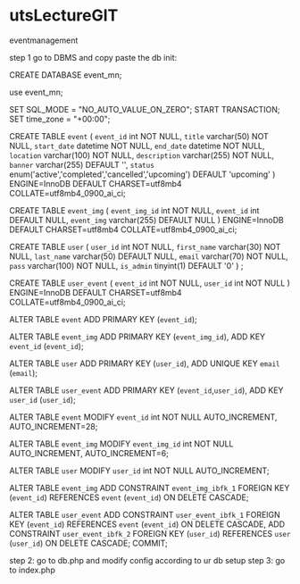 # utsLectureGIT
 eventmanagement

step 1 go to DBMS and copy paste the db init:

CREATE DATABASE event_mn;

use event_mn;

SET SQL_MODE = "NO_AUTO_VALUE_ON_ZERO";
START TRANSACTION;
SET time_zone = "+00:00";

CREATE TABLE `event` (
  `event_id` int NOT NULL,
  `title` varchar(50) NOT NULL,
  `start_date` datetime NOT NULL,
  `end_date` datetime NOT NULL,
  `location` varchar(100) NOT NULL,
  `description` varchar(255) NOT NULL,
  `banner` varchar(255) DEFAULT '',
  `status` enum('active','completed','cancelled','upcoming') DEFAULT 'upcoming'
) ENGINE=InnoDB DEFAULT CHARSET=utf8mb4 COLLATE=utf8mb4_0900_ai_ci;



CREATE TABLE `event_img` (
  `event_img_id` int NOT NULL,
  `event_id` int DEFAULT NULL,
  `event_img` varchar(255) DEFAULT NULL
) ENGINE=InnoDB DEFAULT CHARSET=utf8mb4 COLLATE=utf8mb4_0900_ai_ci;



CREATE TABLE `user` (
  `user_id` int NOT NULL,
  `first_name` varchar(30) NOT NULL,
  `last_name` varchar(50) DEFAULT NULL,
  `email` varchar(70) NOT NULL,
  `pass` varchar(100) NOT NULL,
  `is_admin` tinyint(1) DEFAULT '0'
) ;


CREATE TABLE `user_event` (
  `event_id` int NOT NULL,
  `user_id` int NOT NULL
) ENGINE=InnoDB DEFAULT CHARSET=utf8mb4 COLLATE=utf8mb4_0900_ai_ci;


ALTER TABLE `event`
  ADD PRIMARY KEY (`event_id`);


ALTER TABLE `event_img`
  ADD PRIMARY KEY (`event_img_id`),
  ADD KEY `event_id` (`event_id`);


ALTER TABLE `user`
  ADD PRIMARY KEY (`user_id`),
  ADD UNIQUE KEY `email` (`email`);


ALTER TABLE `user_event`
  ADD PRIMARY KEY (`event_id`,`user_id`),
  ADD KEY `user_id` (`user_id`);


ALTER TABLE `event`
  MODIFY `event_id` int NOT NULL AUTO_INCREMENT, AUTO_INCREMENT=28;


ALTER TABLE `event_img`
  MODIFY `event_img_id` int NOT NULL AUTO_INCREMENT, AUTO_INCREMENT=6;


ALTER TABLE `user`
  MODIFY `user_id` int NOT NULL AUTO_INCREMENT;


ALTER TABLE `event_img`
  ADD CONSTRAINT `event_img_ibfk_1` FOREIGN KEY (`event_id`) REFERENCES `event` (`event_id`) ON DELETE CASCADE;


ALTER TABLE `user_event`
  ADD CONSTRAINT `user_event_ibfk_1` FOREIGN KEY (`event_id`) REFERENCES `event` (`event_id`) ON DELETE CASCADE,
  ADD CONSTRAINT `user_event_ibfk_2` FOREIGN KEY (`user_id`) REFERENCES `user` (`user_id`) ON DELETE CASCADE;
COMMIT;

step 2: go to db.php and modify config according to ur db setup
step 3: go to index.php